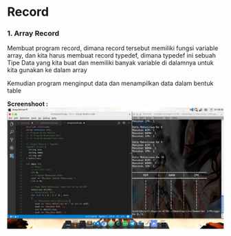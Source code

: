 <h1>Record</h1>
<h3>1. Array Record </h3>
<p>Membuat program record, dimana record tersebut memiliki fungsi variable array, dan kita harus membuat record typedef, dimana typedef ini sebuah Tipe Data yang kita buat dan memiliki banyak variable di dalamnya untuk kita gunakan ke dalam array</p>
<p>Kemudian program menginput data dan menampilkan data dalam bentuk table</p>
<b>Screenshoot :</b>
<img src="https://github.com/acepahmad/tugas-algoritma-dan-pemrograman/blob/master/Semester%202/Minggu%20Ke%206%2C7/img/arrayrecord.png" />
<br>
